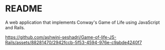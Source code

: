 # README

A web application that implements Conway's Game of Life using JavaScript and Rails.


https://github.com/ashwini-seshadri/Game-of-life-JS-Rails/assets/88281470/2942fccb-5f53-4594-976e-c9abde4240f7

